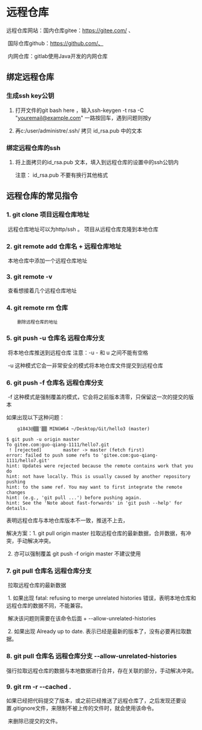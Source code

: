# 远程仓库

远程仓库网站：国内仓库gitee：https://gitee.com/ 、

​					       国际仓库github：https://github.com/、

​					       内网仓库：gitlab使用Java开发的内网仓库

## 绑定远程仓库

### 生成ssh key公钥

1. 打开文件的git bash here ，输入ssh-keygen -t rsa -C "youremail@example.com" 一路按回车，遇到问题则按y

2. 再c:/user/administre/.ssh/   拷贝 id_rsa.pub 中的文本


### 绑定远程仓库的ssh

 1. 将上面拷贝的id_rsa.pub 文本，填入到远程仓库的设置中的ssh公钥内

    注意：  id_rsa.pub 不要有换行其他格式

    

## 远程仓库的常见指令

### 1. git clone 项目远程仓库地址

​		远程仓库地址可以为http/ssh 。 项目从远程仓库克隆到本地仓库

### 2. git remote add   仓库名  +  远程仓库地址

​        本地仓库中添加一个远程仓库地址

### 3. git remote -v

​		查看想接着几个远程仓库地址

### 4. git remote rm 仓库

 		删除远程仓库的地址

### 5. git push -u 仓库名	远程仓库分支

​		将本地仓库推送到远程仓库    注意：-u   - 和 u 之间不能有空格

​		-u 这种模式它会一非常安全的模式将本地仓库文件提交到远程仓库

### 6. git push -f 仓库名	远程仓库分支

​		-f 这种模式是强制覆盖的模式，它会将之前版本清零，只保留这一次的提交的版本

如果出现以下这种问题：

		g1843@▒▒ʿ▒▒ MINGW64 ~/Desktop/Git/hello3 (master)
```
$ git push -u origin master
To gitee.com:guo-qiang-1111/hello7.git
 ! [rejected]        master -> master (fetch first)
error: failed to push some refs to 'gitee.com:guo-qiang-1111/hello7.git'
hint: Updates were rejected because the remote contains work that you do
hint: not have locally. This is usually caused by another repository pushing
hint: to the same ref. You may want to first integrate the remote changes
hint: (e.g., 'git pull ...') before pushing again.
hint: See the 'Note about fast-forwards' in 'git push --help' for details.
```

表明远程仓库与本地仓库版本不一致，推送不上去，

解决方案：1.  git pull origin master  拉取远程仓库的最新数据，合并数据，有冲突，手动解决冲突。

​					2. 亦可以强制覆盖 git push -f origin master  不建议使用

### 7. git pull 仓库名     远程仓库分支

​		拉取远程仓库的最新数据

​		1. 如果出现 fatal: refusing to merge unrelated histories 错误，表明本地仓库和远程仓库的数据不同，不能兼容。

​		解决该问题则需要在该命令后面 +          --allow-unrelated-histories

​		2. 如果出现 Already up to date. 表示已经是最新的版本了，没有必要再拉取数据。

### 8. git pull 仓库名    远程仓库分支  --allow-unrelated-histories

​		强行拉取远程仓库的数据与本地数据进行合并，存在关联的部分，手动解决冲突。

### 9. git rm -r --cached .

​		如果已经把代码提交了版本，或之前已经推送了远程仓库了，之后发现还要设置.gitignore文件，来限制不被上传的文件时，就会使用该命令。

​		来删除已提交的文件。

